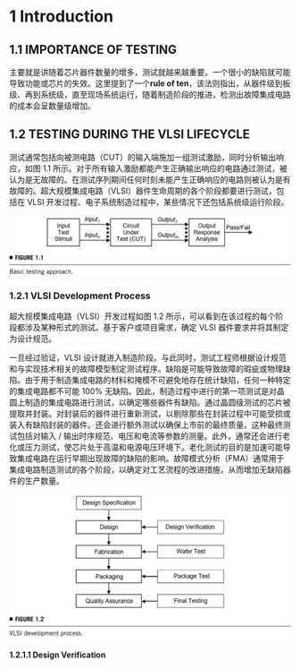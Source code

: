 # 1 Introduction


## 1.1 IMPORTANCE OF TESTING  

主要就是讲随着芯片器件数量的增多，测试就越来越重要。一个很小的缺陷就可能导致功能或芯片的失效。这里提到了一个**rule of ten**，该法则指出，从器件级到板级、再到系统级，直至现场系统运行，随着制造阶段的推进，检测出故障集成电路的成本会呈数量级增加。

## 1.2 TESTING DURING THE VLSI LIFECYCLE

测试通常包括向被测电路（CUT）的输入端施加一组测试激励，同时分析输出响应，如图 1.1 所示。对于所有输入激励都能产生正确输出响应的电路通过测试，被认为是无故障的。在测试序列期间任何时刻未能产生正确响应的电路则被认为是有故障的。超大规模集成电路（VLSI）器件生命周期的各个阶段都要进行测试，包括在 VLSI 开发过程、电子系统制造过程中，某些情况下还包括系统级运行阶段。

![Alt text](/images/vlsi_test_principles_and_architectures/1.1.png "Figure 1.1")

### 1.2.1 VLSI Development Process

超大规模集成电路（VLSI）开发过程如图 1.2 所示，可以看到在该过程的每个阶段都涉及某种形式的测试。基于客户或项目需求，确定 VLSI 器件要求并将其制定为设计规范。

一旦经过验证，VLSI 设计就进入制造阶段。与此同时，测试工程师根据设计规范和与实现技术相关的故障模型制定测试程序。缺陷是可能导致故障的瑕疵或物理缺陷。由于用于制造集成电路的材料和掩模不可避免地存在统计缺陷，任何一种特定的集成电路都不可能 100% 无缺陷。因此，制造过程中进行的第一项测试是对晶圆上制造的集成电路进行测试，以确定哪些器件有缺陷。通过晶圆级测试的芯片被提取并封装。对封装后的器件进行重新测试，以剔除那些在封装过程中可能受损或装入有缺陷封装的器件。还会进行额外测试以确保上市前的最终质量。这种最终测试包括对输入 / 输出时序规范、电压和电流等参数的测量。此外，通常还会进行老化或压力测试，使芯片处于高温和电源电压环境下。老化测试的目的是加速可能导致集成电路在运行早期出现故障的缺陷的影响。故障模式分析（FMA）通常用于集成电路制造测试的各个阶段，以确定对工艺流程的改进措施，从而增加无缺陷器件的生产数量。

![Alt text](/images/vlsi_test_principles_and_architectures/1.2.png "Figure 1.2")

#### 1.2.1.1 Design Verification


